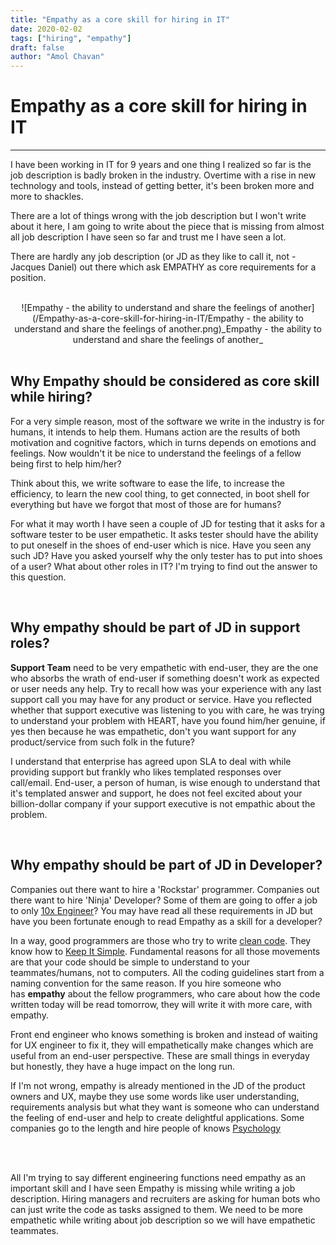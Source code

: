 ```yaml
---
title: "Empathy as a core skill for hiring in IT"
date: 2020-02-02
tags: ["hiring", "empathy"]
draft: false
author: "Amol Chavan"
---
```


# Empathy as a core skill for hiring in IT

---

I have been working in IT for 9 years and one thing I realized so far is the job description is badly broken in the industry. Overtime with a rise in new technology and tools, instead of getting better, it's been broken more and more to shackles.

There are a lot of things wrong with the job description but I won't write about it here, I am going to write about the piece that is missing from almost all job description I have seen so far and trust me I have seen a lot.

There are hardly any job description (or JD as they like to call it, not - Jacques Daniel) out there which ask EMPATHY as core requirements for a position.
<br />
<br />

<center>![Empathy - the ability to understand and share the feelings of another](/Empathy-as-a-core-skill-for-hiring-in-IT/Empathy - the ability to understand and share the feelings of another.png)_Empathy - the ability to understand and share the feelings of another_</center>

<br />

## Why Empathy should be considered as core skill while hiring?

For a very simple reason, most of the software we write in the industry is for humans, it intends to help them. Humans action are the results of both motivation and cognitive factors, which in turns depends on emotions and feelings. Now wouldn't it be nice to understand the feelings of a fellow being first to help him/her?

Think about this, we write software to ease the life, to increase the efficiency, to learn the new cool thing, to get connected, in boot shell for everything but have we forgot that most of those are for humans?

For what it may worth I have seen a couple of JD for testing that it asks for a software tester to be user empathetic. It asks tester should have the ability to put oneself in the shoes of end-user which is nice. Have you seen any such JD? Have you asked yourself why the only tester has to put into shoes of a user? What about other roles in IT? I'm trying to find out the answer to this question.

<br />

## Why empathy should be part of JD in support roles?

**Support Team** need to be very empathetic with end-user, they are the one who absorbs the wrath of end-user if something doesn't work as expected or user needs any help. Try to recall how was your experience with any last support call you may have for any product or service. Have you reflected whether that support executive was listening to you with care, he was trying to understand your problem with HEART, have you found him/her genuine, if yes then because he was empathetic, don't you want support for any product/service from such folk in the future?

I understand that enterprise has agreed upon SLA to deal with while providing support but frankly who likes templated responses over call/email. End-user, a person of human, is wise enough to understand that it's templated answer and support, he does not feel excited about your billion-dollar company if your support executive is not empathic about the problem.

<br />

## Why empathy should be part of JD in Developer?

Companies out there want to hire a 'Rockstar' programmer. Companies out there want to hire 'Ninja' Developer? Some of them are going to offer a job to only [10x Engineer](https://www.techopedia.com/definition/31673/10x-developer)? You may have read all these requirements in JD but have you been fortunate enough to read Empathy as a skill for a developer?

In a way, good programmers are those who try to write [clean code](https://cleancoders.com/). They know how to [Keep It Simple](https://en.wikipedia.org/wiki/KISS_principle). Fundamental reasons for all those movements are that your code should be simple to understand to your teammates/humans, not to computers. All the coding guidelines start from a naming convention for the same reason. If you hire someone who has **empathy** about the fellow programmers, who care about how the code written today will be read tomorrow, they will write it with more care, with empathy.

Front end engineer who knows something is broken and instead of waiting for UX engineer to fix it, they will empathetically make changes which are useful from an end-user perspective. These are small things in everyday but honestly, they have a huge impact on the long run.

If I'm not wrong, empathy is already mentioned in the JD of the product owners and UX, maybe they use some words like user understanding, requirements analysis but what they want is someone who can understand the feeling of end-user and help to create delightful applications. Some companies go to the length and hire people of knows [Psychology](https://www.facebook.com/careers/jobs/2229806087123315/)

<br />
<br />

All I'm trying to say different engineering functions need empathy as an important skill and I have seen Empathy is missing while writing a job description. Hiring managers and recruiters are asking for human bots who can just write the code as tasks assigned to them. We need to be more empathetic while writing about job description so we will have empathetic teammates.